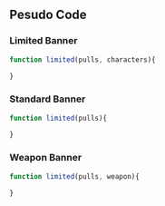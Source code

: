 ## Pesudo Code

### Limited Banner

```JavaScript
function limited(pulls, characters){

}
```

### Standard Banner

```JavaScript
function limited(pulls){

}
```

### Weapon Banner

```JavaScript
function limited(pulls, weapon){

}
```